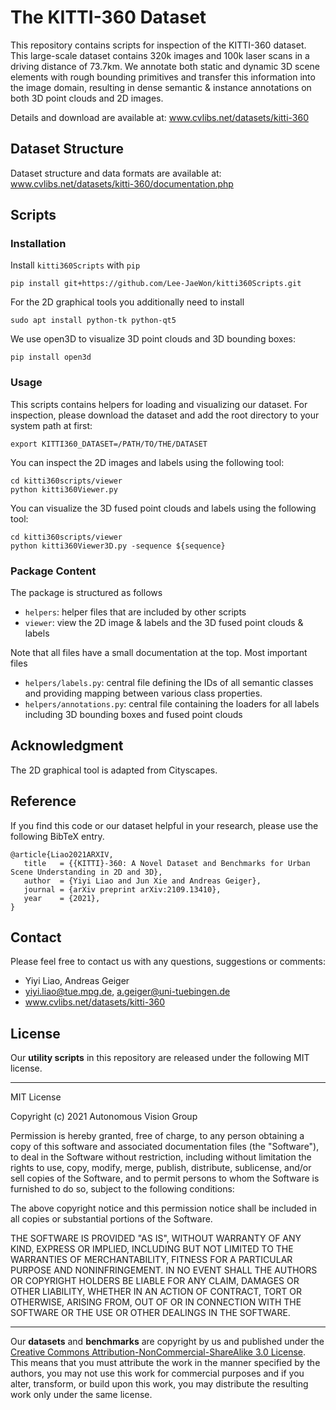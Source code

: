 # The KITTI-360 Dataset

This repository contains scripts for inspection of the KITTI-360 dataset. This large-scale dataset contains 320k images and 100k laser scans in a driving distance of 73.7km.  We annotate both static and dynamic 3D scene elements with rough bounding primitives and transfer this information into the image domain, resulting in dense semantic & instance annotations on both 3D point clouds and 2D images.

Details and download are available at: www.cvlibs.net/datasets/kitti-360

## Dataset Structure

Dataset structure and data formats are available at: www.cvlibs.net/datasets/kitti-360/documentation.php

## Scripts

### Installation

Install `kitti360Scripts` with `pip`
```
pip install git+https://github.com/Lee-JaeWon/kitti360Scripts.git
```

For the 2D graphical tools you additionally need to install
```
sudo apt install python-tk python-qt5
```

We use open3D to visualize 3D point clouds and 3D bounding boxes:
```
pip install open3d
```

### Usage

This scripts contains helpers for loading and visualizing our dataset. For inspection, please download the dataset and add the root directory to your system path at first:

```
export KITTI360_DATASET=/PATH/TO/THE/DATASET
```

You can inspect the 2D images and labels using the following tool:
```
cd kitti360scripts/viewer
python kitti360Viewer.py
```

You can visualize the 3D fused point clouds and labels using the following tool:
```
cd kitti360scripts/viewer
python kitti360Viewer3D.py -sequence ${sequence}
```

### Package Content

The package is structured as follows
 - `helpers`: helper files that are included by other scripts
 - `viewer`: view the 2D image & labels and the 3D fused point clouds & labels

Note that all files have a small documentation at the top. Most important files
 - `helpers/labels.py`: central file defining the IDs of all semantic classes and providing mapping between various class properties.
 - `helpers/annotations.py`: central file containing the loaders for all labels including 3D bounding boxes and fused point clouds

## Acknowledgment

The 2D graphical tool is adapted from Cityscapes. 

## Reference

If you find this code or our dataset helpful in your research, please use the following BibTeX entry.

```
@article{Liao2021ARXIV, 
   title   = {{KITTI}-360: A Novel Dataset and Benchmarks for Urban Scene Understanding in 2D and 3D}, 
   author  = {Yiyi Liao and Jun Xie and Andreas Geiger}, 
   journal = {arXiv preprint arXiv:2109.13410},
   year    = {2021}, 
}
```

## Contact

Please feel free to contact us with any questions, suggestions or comments:

* Yiyi Liao, Andreas Geiger 
* yiyi.liao@tue.mpg.de, a.geiger@uni-tuebingen.de
* www.cvlibs.net/datasets/kitti-360 

## License

Our __utility scripts__ in this repository are released under the following MIT license. 

---

MIT License

Copyright (c) 2021 Autonomous Vision Group

Permission is hereby granted, free of charge, to any person obtaining a copy of this software and associated documentation files (the "Software"), to deal in the Software without restriction, including without limitation the rights to use, copy, modify, merge, publish, distribute, sublicense, and/or sell copies of the Software, and to permit persons to whom the Software is furnished to do so, subject to the following conditions:

The above copyright notice and this permission notice shall be included in all copies or substantial portions of the Software.

THE SOFTWARE IS PROVIDED "AS IS", WITHOUT WARRANTY OF ANY KIND, EXPRESS OR IMPLIED, INCLUDING BUT NOT LIMITED TO THE WARRANTIES OF MERCHANTABILITY, FITNESS FOR A PARTICULAR PURPOSE AND NONINFRINGEMENT. IN NO EVENT SHALL THE AUTHORS OR COPYRIGHT HOLDERS BE LIABLE FOR ANY CLAIM, DAMAGES OR OTHER LIABILITY, WHETHER IN AN ACTION OF CONTRACT, TORT OR OTHERWISE, ARISING FROM, OUT OF OR IN CONNECTION WITH THE SOFTWARE OR THE USE OR OTHER DEALINGS IN THE SOFTWARE.

---

Our __datasets__ and __benchmarks__ are copyright by us and published under the [Creative Commons Attribution-NonCommercial-ShareAlike 3.0 License](https://creativecommons.org/licenses/by-nc-sa/3.0/). This means that you must attribute the work in the manner specified by the authors, you may not use this work for commercial purposes and if you alter, transform, or build upon this work, you may distribute the resulting work only under the same license.

